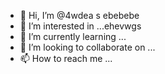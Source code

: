 - 👋 Hi, I’m @4wdea s  ebebebe
- 👀 I’m interested in ...ehevwgs
- 🌱 I’m currently learning ...
- 💞️ I’m looking to collaborate on ...
- 📫 How to reach me ...

<!---
4wdea/4wdea is a ✨ special ✨ repositforytrffttgygtvgttv5h5hvvh5h5v because its `README.md` (this file) appears on your GitHub profile.
You can click the Preview link to take a look at your changes.
--->
